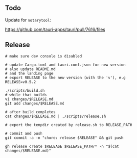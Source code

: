 ## Todo

Update for `notarytool`:

https://github.com/tauri-apps/tauri/pull/7616/files

## Release

```
# make sure dev console is disabled

# update Cargo.toml and tauri.conf.json for new version
# also update README.md
# and the landing page
# export RELEASE to the new version (with the 'v'), e.g
RELEASE=v0.5.2

./scripts/build.sh
# while that builds
vi changes/$RELEASE.md
git add changes/$RELEASE.md

# after build completes
cat changes/$RELEASE.md | ./scripts/release.sh

# export the tempdir created by release.sh to RELEASE_PATH

# commit and push
git commit -a -m "chore: release $RELEASE" && git push

gh release create $RELEASE $RELEASE_PATH/* -n "$(cat changes/$RELEASE.md)"
```
